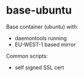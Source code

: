 # base-ubuntu
Base container (ubuntu) with:
- daemontools running
- EU-WEST-1 based mirror

Common scripts:
- self signed SSL cert
